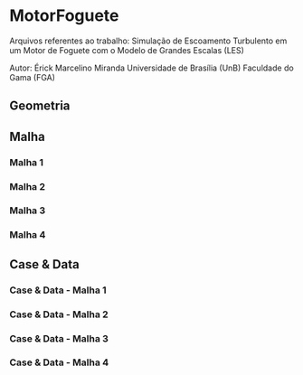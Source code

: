 # MotorFoguete
Arquivos referentes ao trabalho: Simulação de Escoamento Turbulento em um Motor de Foguete com o Modelo de Grandes Escalas (LES)


Autor: Érick Marcelino Miranda
Universidade de Brasília (UnB)
Faculdade do Gama (FGA)

## Geometria


## Malha

### Malha 1

### Malha 2

### Malha 3

### Malha 4

## Case & Data

### Case & Data - Malha 1

### Case & Data - Malha 2

### Case & Data - Malha 3

### Case & Data - Malha 4
